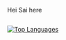 <p>Hei Sai here </p>
<p>

<a href="https://github.com/anuraghazra/github-readme-stats">
<img>
    
</p>
    <img src="https://github-readme-stats.vercel.app/api/top-langs/?username=Sai-kodehode&layout=compact&show_icons=true&theme=dracula" alt="Top Languages">
  </a>



